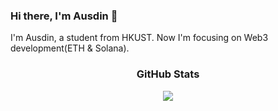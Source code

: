 ### Hi there, I'm Ausdin 👋


<!--<picture>
  <source media="(prefers-color-scheme: dark)" srcset="https://raw.githubusercontent.com/Austin5925/Austin5925/output/github-contribution-grid-snake-dark.svg">
  <source media="(prefers-color-scheme: light)" srcset="https://raw.githubusercontent.com/Austin5925/Austin5925/output/github-contribution-grid-snake.svg">
  <img alt="github contribution grid snake animation" src="https://raw.githubusercontent.com/Austin5925/Austin5925/output/github-contribution-grid-snake.svg">
</picture>-->
I'm Ausdin, a student from HKUST. Now I'm focusing on Web3 development(ETH & Solana).
<h3 align="center">GitHub Stats</h3>
<div align="center"> <img src="https://github-readme-stats.vercel.app/api?username=Austin5925" /> </div>
<div align="center">
<!--
**Austin5925/Austin5925** is a ✨ _special_ ✨ repository because its `README.md` (this file) appears on your GitHub profile.

Here are some ideas to get you started:

- 🔭 I’m currently working on ...
- 🌱 I’m currently learning ...
- 👯 I’m looking to collaborate on ...
- 🤔 I’m looking for help with ...
- 💬 Ask me about ...
- 📫 How to reach me: ...
- 😄 Pronouns: ...
- ⚡ Fun fact: ...
-->
